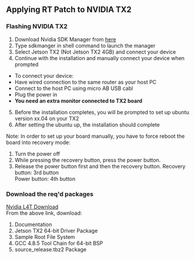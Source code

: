 ## Applying RT Patch to NVIDIA TX2
### Flashing NVIDIA TX2
1. Download Nvidia SDK Manager from [here](https://developer.nvidia.com/embedded/jetpack)
2. Type sdkmanger in shell command to launch the manager
3. Select Jetson TX2 (Not Jetson TX2 4GB) and connect your device
4. Continue with the installation and manually connect your device when prompted
* To connect your device:
* Have wired connection to the same router as your host PC
* Connect to the host PC using micro AB USB cabl
* Plug the power in
* **You need an extra monitor connected to TX2 board**
5. Before the installation completes, you will be prompted to set up ubuntu version xx.04 on your TX2
6. After setting the ubuntu up, the installation should complete  

Note: In order to set up your board manually, you have to force reboot the board into recovery mode:  
1. Turn the power off
2. While pressing the recovery button, press the power button.
3. Release the power button first and then the recovery button. 
Recovery button: 3rd button  
Power button: 4th button  

### Download the req'd packages
[Nvidia L4T Download](https://developer.nvidia.com/embedded/linux-tegra-r281)  
From the above link, download:  
1. Documentation 
2. Jetson TX2 64-bit Driver Package
3. Sample Root File System
4. GCC 4.8.5 Tool Chain for 64-bit BSP
5. source_release.tbz2 Package

